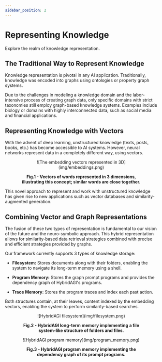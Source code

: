 ```yaml
---
sidebar_position: 2
---
```


# Representing Knowledge

Explore the realm of knowledge representation.

## The Traditional Way to Represent Knowledge

Knowledge representation is pivotal in any AI application. Traditionally, knowledge was encoded into graphs using ontologies or property graph systems.

Due to the challenges in modeling a knowledge domain and the labor-intensive process of creating graph data, only specific domains with strict taxonomies still employ graph-based knowledge systems. Examples include biology or domains with highly interconnected data, such as social media and financial applications.

## Representing Knowledge with Vectors

With the advent of deep learning, unstructured knowledge (texts, posts, books, etc.) has become accessible to AI systems. However, neural networks represent data in a completely different way, using vectors.

<figure>
  <p align="center">
    ![The embedding vectors represented in 3D](img/embeddings.png)
    <figcaption align="center"><b>Fig.1 - Vectors of words represented in 3 dimensions, illustrating this concept; similar words are close together.</b></figcaption>
  </p>
</figure>

This novel approach to represent and work with unstructured knowledge has given rise to new applications such as vector databases and similarity-augmented generation.

## Combining Vector and Graph Representations

The fusion of these two types of representation is fundamental to our vision of the future and the neuro-symbolic approach. This hybrid representation allows for similarity-based data retrieval strategies combined with precise and efficient strategies provided by graphs.

Our framework currently supports 3 types of knowledge storage:

- **Filesystem:** Stores documents along with their folders, enabling the system to navigate its long-term memory using a shell.
  
- **Program Memory:** Stores the graph prompt programs and provides the dependency graph of HybridAGI's programs.

- **Trace Memory:** Stores the program traces and index each past action.

Both structures contain, at their leaves, content indexed by the embedding vectors, enabling the system to perform similarity-based searches.

<figure>
  <p align="center">
    ![HybridAGI filesystem](img/filesystem.png)
    <figcaption align="center"><b>Fig.2 - HybridAGI long-term memory implementing a file system-like structure of folders and files.</b></figcaption>
  </p>
</figure>

<figure>
  <p align="center">
    ![HybridAGI program memory](img/program_memory.png)
    <figcaption align="center"><b>Fig.3 - HybridAGI program memory implementing the dependency graph of its prompt programs.</b></figcaption>
  </p>
</figure>